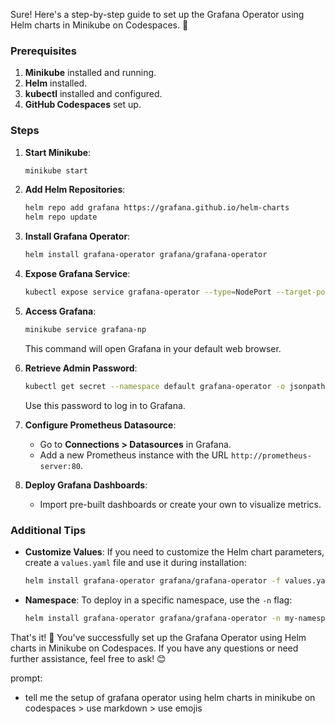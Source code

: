 Sure! Here's a step-by-step guide to set up the Grafana Operator using Helm charts in Minikube on Codespaces. 🚀

### Prerequisites
1. **Minikube** installed and running.
2. **Helm** installed.
3. **kubectl** installed and configured.
4. **GitHub Codespaces** set up.

### Steps

1. **Start Minikube**:
    ```bash
    minikube start
    ```

2. **Add Helm Repositories**:
    ```bash
    helm repo add grafana https://grafana.github.io/helm-charts
    helm repo update
    ```

3. **Install Grafana Operator**:
    ```bash
    helm install grafana-operator grafana/grafana-operator
    ```

4. **Expose Grafana Service**:
    ```bash
    kubectl expose service grafana-operator --type=NodePort --target-port=3000 --name=grafana-np
    ```

5. **Access Grafana**:
    ```bash
    minikube service grafana-np
    ```
    This command will open Grafana in your default web browser.

6. **Retrieve Admin Password**:
    ```bash
    kubectl get secret --namespace default grafana-operator -o jsonpath="{.data.admin-password}" | base64 --decode ; echo
    ```
    Use this password to log in to Grafana.

7. **Configure Prometheus Datasource**:
    - Go to **Connections > Datasources** in Grafana.
    - Add a new Prometheus instance with the URL `http://prometheus-server:80`.

8. **Deploy Grafana Dashboards**:
    - Import pre-built dashboards or create your own to visualize metrics.

### Additional Tips
- **Customize Values**: If you need to customize the Helm chart parameters, create a `values.yaml` file and use it during installation:
    ```bash
    helm install grafana-operator grafana/grafana-operator -f values.yaml
    ```

- **Namespace**: To deploy in a specific namespace, use the `-n` flag:
    ```bash
    helm install grafana-operator grafana/grafana-operator -n my-namespace
    ```

That's it! 🎉 You've successfully set up the Grafana Operator using Helm charts in Minikube on Codespaces. If you have any questions or need further assistance, feel free to ask! 😊

prompt:
- tell me the setup of grafana operator using helm charts in minikube on codespaces > use markdown > use emojis
